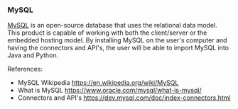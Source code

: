 ### MySQL

[MySQL](https://www.mysql.com/) is an open-source database that uses the relational data model. This product is capable of working with both the client/server or the embedded hosting model. By installing MySQL on the user's computer and having the connectors and API's, the user will be able to import MySQL into Java and Python.

References:
- MySQL Wikipedia https://en.wikipedia.org/wiki/MySQL
- What is MySQL https://www.oracle.com/mysql/what-is-mysql/
- Connectors and API's https://dev.mysql.com/doc/index-connectors.html
